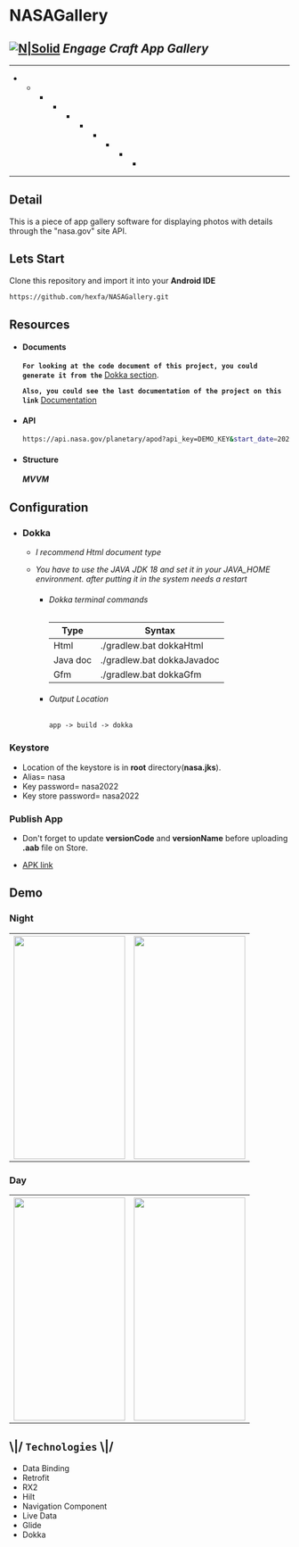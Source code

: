 # NASAGallery
## [![N|Solid][logo]][engage] _Engage Craft App Gallery_
-----------------------------
* - * - *  * - * - * 
-----------------------------
## Detail
This is a piece of app gallery software for displaying photos with details through the "nasa.gov" site API.

## Lets Start

Clone this repository and import it into your **Android IDE**
```bash
https://github.com/hexfa/NASAGallery.git
```

## Resources
- #### Documents
  **`For looking at the code document of this project, you could generate it from the`** [Dokka section][dokka].
  
  **`Also, you could see the last documentation of the project on this link`** [Documentation][doc]

- #### API
  ```bash
  https://api.nasa.gov/planetary/apod?api_key=DEMO_KEY&start_date=2021-01-01&end_date=2021-03-12
  ```

- #### Structure
  **_MVVM_**

## Configuration
    
- ### Dokka
  - _I recommend Html document type_
  - _You have to use the JAVA JDK 18 and set it in your JAVA_HOME environment. after putting it in the system needs a restart_

    - ###### Dokka terminal commands
      | Type | Syntax |
      | ------ | ------ |
      | Html | ./gradlew.bat dokkaHtml |
      | Java doc | ./gradlew.bat dokkaJavadoc |
      | Gfm | ./gradlew.bat dokkaGfm |

    - ###### Output Location
      `app -> build -> dokka`

### Keystore
- Location of the keystore is in **root** directory(**nasa.jks**).
- Alias= nasa
- Key password= nasa2022 
- Key store password= nasa2022

### Publish App
- Don't forget to update **versionCode** and **versionName** before uploading **.aab** file on Store.

- [APK link][link]

## Demo
  ### Night
  <table>
    <tr>
  <th><img src="https://hexfa.com/my-git-doc/nasa/images/1.jpg" width="200" height="400" /></th>
  <th><img src="https://hexfa.com/my-git-doc/nasa/images/2.jpg" width="200" height="400" /></th>
    </tr>
  </table>
  
  ### Day
  <table>
    <tr>
  <th><img src="https://hexfa.com/my-git-doc/nasa/images/3.jpg" width="200" height="400" /></th>
  <th><img src="https://hexfa.com/my-git-doc/nasa/images/4.jpg" width="200" height="400" /></th>
    </tr>
  </table>

## \\|/ `Technologies` \\|/
- Data Binding
- Retrofit
- RX2
- Hilt
- Navigation Component
- Live Data
- Glide
- Dokka


[//]: # (These are reference links used in the body of this note and get stripped out when the markdown processor does its job. There is no need to format nicely because it shouldn't be seen.)

   [logo]: <https://hexfa.com/my-git-doc/nasa/images/logo.png> 
   [engage]: <https://engagecraft.com>
   [link]: <https://hexfa.com/my-git-doc/nasa/apk/nasa.apk>
   [dokka]: <#dokka>
   [doc]: <https://hexfa.com/my-git-doc/nasa/doc>
